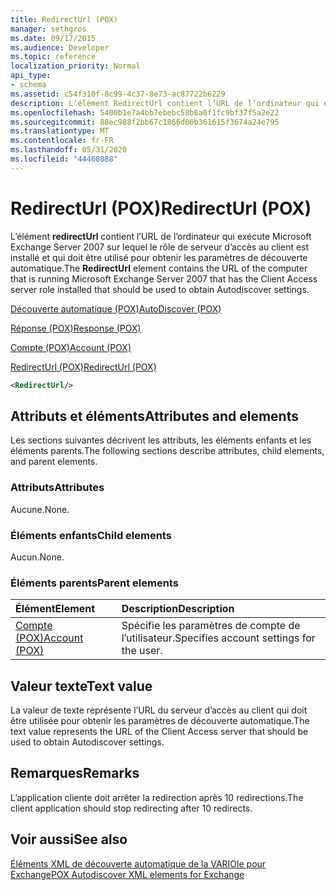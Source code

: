 ```yaml
---
title: RedirectUrl (POX)
manager: sethgros
ms.date: 09/17/2015
ms.audience: Developer
ms.topic: reference
localization_priority: Normal
api_type:
- schema
ms.assetid: c54f310f-8c99-4c37-8e73-ac87722b6229
description: L’élément RedirectUrl contient l’URL de l’ordinateur qui exécute Microsoft Exchange Server 2007 sur lequel le rôle de serveur d’accès au client est installé et qui doit être utilisé pour obtenir les paramètres de découverte automatique.
ms.openlocfilehash: 5400b1e7a4bb7ebebc58b6a0f1fc9bf37f5a2e22
ms.sourcegitcommit: 88ec988f2bb67c1866d06b361615f3674a24e795
ms.translationtype: MT
ms.contentlocale: fr-FR
ms.lasthandoff: 05/31/2020
ms.locfileid: "44468088"
---
```

# <a name="redirecturl-pox"></a><span data-ttu-id="8ac7b-103">RedirectUrl (POX)</span><span class="sxs-lookup"><span data-stu-id="8ac7b-103">RedirectUrl (POX)</span></span>

<span data-ttu-id="8ac7b-104">L’élément **redirectUrl** contient l’URL de l’ordinateur qui exécute Microsoft Exchange Server 2007 sur lequel le rôle de serveur d’accès au client est installé et qui doit être utilisé pour obtenir les paramètres de découverte automatique.</span><span class="sxs-lookup"><span data-stu-id="8ac7b-104">The **RedirectUrl** element contains the URL of the computer that is running Microsoft Exchange Server 2007 that has the Client Access server role installed that should be used to obtain Autodiscover settings.</span></span> 
  
[<span data-ttu-id="8ac7b-105">Découverte automatique (POX)</span><span class="sxs-lookup"><span data-stu-id="8ac7b-105">AutoDiscover (POX)</span></span>](autodiscover-pox.md)
  
[<span data-ttu-id="8ac7b-106">Réponse (POX)</span><span class="sxs-lookup"><span data-stu-id="8ac7b-106">Response (POX)</span></span>](response-pox.md)
  
[<span data-ttu-id="8ac7b-107">Compte (POX)</span><span class="sxs-lookup"><span data-stu-id="8ac7b-107">Account (POX)</span></span>](account-pox.md)
  
[<span data-ttu-id="8ac7b-108">RedirectUrl (POX)</span><span class="sxs-lookup"><span data-stu-id="8ac7b-108">RedirectUrl (POX)</span></span>](redirecturl-pox.md)
  
```xml
<RedirectUrl/>
```

## <a name="attributes-and-elements"></a><span data-ttu-id="8ac7b-109">Attributs et éléments</span><span class="sxs-lookup"><span data-stu-id="8ac7b-109">Attributes and elements</span></span>

<span data-ttu-id="8ac7b-110">Les sections suivantes décrivent les attributs, les éléments enfants et les éléments parents.</span><span class="sxs-lookup"><span data-stu-id="8ac7b-110">The following sections describe attributes, child elements, and parent elements.</span></span>
  
### <a name="attributes"></a><span data-ttu-id="8ac7b-111">Attributs</span><span class="sxs-lookup"><span data-stu-id="8ac7b-111">Attributes</span></span>

<span data-ttu-id="8ac7b-112">Aucune.</span><span class="sxs-lookup"><span data-stu-id="8ac7b-112">None.</span></span>
  
### <a name="child-elements"></a><span data-ttu-id="8ac7b-113">Éléments enfants</span><span class="sxs-lookup"><span data-stu-id="8ac7b-113">Child elements</span></span>

<span data-ttu-id="8ac7b-114">Aucun.</span><span class="sxs-lookup"><span data-stu-id="8ac7b-114">None.</span></span>
  
### <a name="parent-elements"></a><span data-ttu-id="8ac7b-115">Éléments parents</span><span class="sxs-lookup"><span data-stu-id="8ac7b-115">Parent elements</span></span>

|<span data-ttu-id="8ac7b-116">**Élément**</span><span class="sxs-lookup"><span data-stu-id="8ac7b-116">**Element**</span></span>|<span data-ttu-id="8ac7b-117">**Description**</span><span class="sxs-lookup"><span data-stu-id="8ac7b-117">**Description**</span></span>|
|:-----|:-----|
|[<span data-ttu-id="8ac7b-118">Compte (POX)</span><span class="sxs-lookup"><span data-stu-id="8ac7b-118">Account (POX)</span></span>](account-pox.md) <br/> |<span data-ttu-id="8ac7b-119">Spécifie les paramètres de compte de l’utilisateur.</span><span class="sxs-lookup"><span data-stu-id="8ac7b-119">Specifies account settings for the user.</span></span>  <br/> |
   
## <a name="text-value"></a><span data-ttu-id="8ac7b-120">Valeur texte</span><span class="sxs-lookup"><span data-stu-id="8ac7b-120">Text value</span></span>

<span data-ttu-id="8ac7b-121">La valeur de texte représente l’URL du serveur d’accès au client qui doit être utilisée pour obtenir les paramètres de découverte automatique.</span><span class="sxs-lookup"><span data-stu-id="8ac7b-121">The text value represents the URL of the Client Access server that should be used to obtain Autodiscover settings.</span></span>
  
## <a name="remarks"></a><span data-ttu-id="8ac7b-122">Remarques</span><span class="sxs-lookup"><span data-stu-id="8ac7b-122">Remarks</span></span>

<span data-ttu-id="8ac7b-123">L’application cliente doit arrêter la redirection après 10 redirections.</span><span class="sxs-lookup"><span data-stu-id="8ac7b-123">The client application should stop redirecting after 10 redirects.</span></span>
  
## <a name="see-also"></a><span data-ttu-id="8ac7b-124">Voir aussi</span><span class="sxs-lookup"><span data-stu-id="8ac7b-124">See also</span></span>



[<span data-ttu-id="8ac7b-125">Éléments XML de découverte automatique de la VARIOle pour Exchange</span><span class="sxs-lookup"><span data-stu-id="8ac7b-125">POX Autodiscover XML elements for Exchange</span></span>](pox-autodiscover-xml-elements-for-exchange.md)

